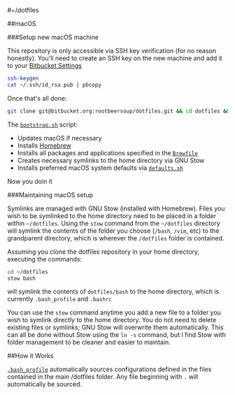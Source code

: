 #~/dotfiles

##macOS

###Setup new macOS machine

This repository is only accessible via SSH key verification (for no reason honestly). You'll need to create an SSH key on the new machine and add it to your [Bitbucket Settings](https://bitbucket.org/account/user/rootbeersoup/ssh-keys/)

```bash
ssh-keygen
cat ~/.ssh/id_rsa.pub | pbcopy
```

Once that's all done:

```bash
git clone git@bitbucket.org:rootbeersoup/dotfiles.git && cd dotfiles && source bootstrap.sh
```

The [`bootstrap.sh`](https://bitbucket.org/rootbeersoup/dotfiles/src/master/bootstrap.sh) script:

* Updates macOS if necessary
* Installs [Homebrew](https://brew.sh)
* Installs all packages and applications specified in the [`Brewfile`](https://bitbucket.org/rootbeersoup/dotfiles/src/master/Brewfile)
* Creates necessary symlinks to the home directory via GNU Stow
* Installs preferred macOS system defaults via [`defaults.sh`](https://bitbucket.org/rootbeersoup/dotfiles/src/master/defaults.sh)


Now you doin it

###Maintaining macOS setup

Symlinks are managed with GNU Stow (installed with Homebrew). Files you wish to be symlinked to the home directory need to be placed in a folder within `~/dotfiles`. Using the `stow` command from the `~/dotfiles` directory will symlink the contents of the folder you choose (`/bash`, `/vim`, etc) to the grandparent directory, which is wherever the `/dotfiles` folder is contained.

Assuming you clone the dotfiles repository in your home directory, executing the commands:
```bash
cd ~/dotfiles
stow bash
```
will symlink the contents of `dotfiles/bash` to the home directory, which is currently `.bash_profile` and `.bashrc`

You can use the `stow` command anytime you add a new file to a folder you wish to symlink directly to the home directory. You do not need to delete existing files or symlinks; GNU Stow will overwrite them automatically. This can all be done without Stow using the `ln -s` command, but I find Stow with folder management to be cleaner and easier to maintain.


##How it Works

[`.bash_profile`](https://bitbucket.org/rootbeersoup/dotfiles/src/master/bash/.bash_profile) automatically sources configurations defined in the files contained in the main /dotfiles folder. Any file beginning with `.` will automatically be sourced.
